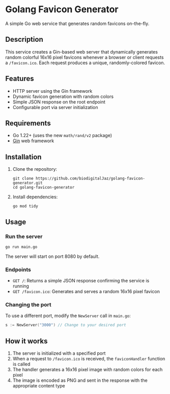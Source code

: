 # Golang Favicon Generator

A simple Go web service that generates random favicons on-the-fly.

## Description

This service creates a Gin-based web server that dynamically generates random colorful 16x16 pixel favicons whenever a browser or client requests a `/favicon.ico`. Each request produces a unique, randomly-colored favicon.

## Features

- HTTP server using the Gin framework
- Dynamic favicon generation with random colors
- Simple JSON response on the root endpoint
- Configurable port via server initialization

## Requirements

- Go 1.22+ (uses the new `math/rand/v2` package)
- [Gin](https://github.com/gin-gonic/gin) web framework

## Installation

1. Clone the repository:
   ```
   git clone https://github.com/biodigitalJaz/golang-favicon-generator.git
   cd golang-favicon-generator
   ```

2. Install dependencies:
   ```
   go mod tidy
   ```

## Usage

### Run the server

```
go run main.go
```

The server will start on port 8080 by default.

### Endpoints

- `GET /`: Returns a simple JSON response confirming the service is running
- `GET /favicon.ico`: Generates and serves a random 16x16 pixel favicon

### Changing the port

To use a different port, modify the `NewServer` call in `main.go`:

```go
s := NewServer("3000") // Change to your desired port
```

## How it works

1. The server is initialized with a specified port
2. When a request to `/favicon.ico` is received, the `faviconHandler` function is called
3. The handler generates a 16x16 pixel image with random colors for each pixel
4. The image is encoded as PNG and sent in the response with the appropriate content type
